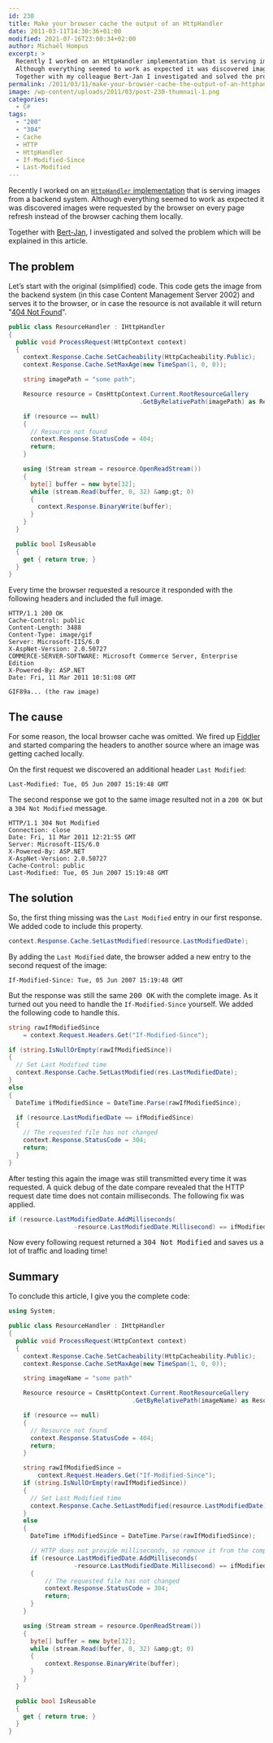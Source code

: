 ```yaml
---
id: 230
title: Make your browser cache the output of an HttpHandler
date: 2011-03-11T14:30:36+01:00
modified: 2021-07-16T23:00:34+02:00
author: Michaël Hompus
excerpt: >
  Recently I worked on an HttpHandler implementation that is serving images from a backend system.
  Although everything seemed to work as expected it was discovered images were requested by the browser on every page refresh instead of caching the browser them locally.
  Together with my colleague Bert-Jan I investigated and solved the problem which will be explained in this post.
permalink: /2011/03/11/make-your-browser-cache-the-output-of-an-httphandler/
image: /wp-content/uploads/2011/03/post-230-thumnail-1.png
categories:
  - C#
tags:
  - "200"
  - "304"
  - Cache
  - HTTP
  - HttpHandler
  - If-Modified-Since
  - Last-Modified
---
```


Recently I worked on an [`HttpHandler` implementation](https://learn.microsoft.com/dotnet/api/system.web.ihttphandler?view=netframework-4.0) that is serving images from a backend system.
Although everything seemed to work as expected it was discovered images were requested by the browser on every page refresh instead of the browser caching them locally.

Together with [Bert-Jan](https://www.linkedin.com/in/bruuteuzius/),
I investigated and solved the problem which will be explained in this article.

<!--more-->

## The problem

Let’s start with the original (simplified) code. This code gets the image from the backend system (in this case Content Management Server 2002) and serves it to the browser, or in case the resource is not available it will return "[404 Not Found](https://en.wikipedia.org/wiki/HTTP_404)".

```csharp
public class ResourceHandler : IHttpHandler
{
  public void ProcessRequest(HttpContext context)
  {
    context.Response.Cache.SetCacheability(HttpCacheability.Public);
    context.Response.Cache.SetMaxAge(new TimeSpan(1, 0, 0));

    string imagePath = "some path";

    Resource resource = CmsHttpContext.Current.RootResourceGallery
                                    .GetByRelativePath(imagePath) as Resource;

    if (resource == null)
    {
      // Resource not found
      context.Response.StatusCode = 404;
      return;
    }

    using (Stream stream = resource.OpenReadStream())
    {
      byte[] buffer = new byte[32];
      while (stream.Read(buffer, 0, 32) &amp;gt; 0)
      {
        context.Response.BinaryWrite(buffer);
      }
    }
  }

  public bool IsReusable
  {
    get { return true; }
  }
}
```

Every time the browser requested a resource it responded with the following headers and included the full image.

```http
HTTP/1.1 200 OK
Cache-Control: public
Content-Length: 3488
Content-Type: image/gif
Server: Microsoft-IIS/6.0
X-AspNet-Version: 2.0.50727
COMMERCE-SERVER-SOFTWARE: Microsoft Commerce Server, Enterprise Edition
X-Powered-By: ASP.NET
Date: Fri, 11 Mar 2011 10:51:08 GMT

GIF89a... (the raw image)
```

## The cause

For some reason, the local browser cache was omitted.
We fired up [Fiddler](https://www.telerik.com/fiddler) and started comparing the headers to another source where an image was getting cached locally.

On the first request we discovered an additional header `Last Modified`:

```http
Last-Modified: Tue, 05 Jun 2007 15:19:48 GMT
```

The second response we got to the same image resulted not in a `200 OK` but a `304 Not Modified` message.

```http
HTTP/1.1 304 Not Modified
Connection: close
Date: Fri, 11 Mar 2011 12:21:55 GMT
Server: Microsoft-IIS/6.0
X-Powered-By: ASP.NET
X-AspNet-Version: 2.0.50727
Cache-Control: public
Last-Modified: Tue, 05 Jun 2007 15:19:48 GMT
```

## The solution

So, the first thing missing was the `Last Modified` entry in our first response.
We added code to include this property.

```csharp
context.Response.Cache.SetLastModified(resource.LastModifiedDate);
```

By adding the `Last Modified` date, the browser added a new entry to the second request of the image:

```http
If-Modified-Since: Tue, 05 Jun 2007 15:19:48 GMT
```

But the response was still the same <samp>200 OK</samp> with the complete image.
As it turned out you need to handle the `If-Modified-Since` yourself.
We added the following code to handle this.

```csharp
string rawIfModifiedSince 
    = context.Request.Headers.Get("If-Modified-Since");

if (string.IsNullOrEmpty(rawIfModifiedSince))
{
  // Set Last Modified time
  context.Response.Cache.SetLastModified(res.LastModifiedDate);
}
else
{
  DateTime ifModifiedSince = DateTime.Parse(rawIfModifiedSince);

  if (resource.LastModifiedDate == ifModifiedSince)
  {
    // The requested file has not changed
    context.Response.StatusCode = 304;
    return;
  }
}
```

After testing this again the image was still transmitted every time it was requested.
A quick debug of the date compare revealed that the HTTP request date time does not contain milliseconds.
The following fix was applied.

```csharp
if (resource.LastModifiedDate.AddMilliseconds(
                  -resource.LastModifiedDate.Millisecond) == ifModifiedSince)
```

Now every following request returned a <samp>304 Not Modified</samp> and saves us a lot of traffic and loading time!

## Summary

To conclude this article, I give you the complete code:

```csharp
using System;

public class ResourceHandler : IHttpHandler
{
  public void ProcessRequest(HttpContext context)
  {
    context.Response.Cache.SetCacheability(HttpCacheability.Public);
    context.Response.Cache.SetMaxAge(new TimeSpan(1, 0, 0));

    string imageName = "some path"

    Resource resource = CmsHttpContext.Current.RootResourceGallery
                                  .GetByRelativePath(imageName) as Resource;

    if (resource == null)
    {
      // Resource not found
      context.Response.StatusCode = 404;
      return;
    }

    string rawIfModifiedSince = 
        context.Request.Headers.Get("If-Modified-Since");
    if (string.IsNullOrEmpty(rawIfModifiedSince))
    {
      // Set Last Modified time
      context.Response.Cache.SetLastModified(resource.LastModifiedDate);
    }
    else
    {
      DateTime ifModifiedSince = DateTime.Parse(rawIfModifiedSince);

      // HTTP does not provide milliseconds, so remove it from the comparison
      if (resource.LastModifiedDate.AddMilliseconds(
                  -resource.LastModifiedDate.Millisecond) == ifModifiedSince)
      {
          // The requested file has not changed
          context.Response.StatusCode = 304;
          return;
      }
    }

    using (Stream stream = resource.OpenReadStream())
    {
      byte[] buffer = new byte[32];
      while (stream.Read(buffer, 0, 32) &amp;gt; 0)
      {
          context.Response.BinaryWrite(buffer);
      }
    }
  }

  public bool IsReusable
  {
    get { return true; }
  }
}
```
